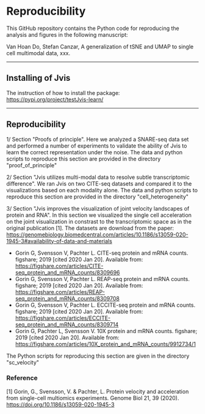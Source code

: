 # Reproducibility


This GitHub repository contains the Python code for reproducing the analysis and figures in the following manuscript:

Van Hoan Do, Stefan Canzar, A generalization of tSNE and UMAP to single cell multimodal
data, xxx.


----------
Installing of Jvis
----------

The instruction of how to install the package:
https://pypi.org/project/testJvis-learn/

---------------
Reproducibility
---------------

1/ Section "Proofs of principle". Here we analyzed a SNARE-seq data set and performed a number of experiments to validate the ability of Jvis to learn the correct representation under the noise. The data and python scripts to reproduce this section are provided in the directory "proof_of_principle"

2/ Section "Jvis utilizes multi-modal data to resolve subtle transcriptomic difference". We ran Jvis on two CITE-seq datasets and compared it to the visualizations based on each modality alone. The data and python scripts to reproduce this section are provided in the directory "cell_heterogeneity"

3/ Section "Jvis improves the visualization of joint velocity landscapes of protein and RNA". In this section we visualized the single cell acceleration on the joint visualization in constrast to the transcriptomic space as in the original publication [1]. The datasets are download from the paper:
https://genomebiology.biomedcentral.com/articles/10.1186/s13059-020-1945-3#availability-of-data-and-materials
* Gorin G, Svensson V, Pachter L. CITE-seq protein and mRNA counts. figshare; 2019 [cited 2020 Jan 20]. Available from: https://figshare.com/articles/CITE-seq_protein_and_mRNA_counts/8309696
* Gorin G, Svensson V, Pachter L. REAP-seq protein and mRNA counts. figshare; 2019 [cited 2020 Jan 20]. Available from: https://figshare.com/articles/REAP-seq_protein_and_mRNA_counts/8309708
* Gorin G, Svensson V, Pachter L. ECCITE-seq protein and mRNA counts. figshare; 2019 [cited 2020 Jan 20]. Available from: https://figshare.com/articles/ECCITE-seq_protein_and_mRNA_counts/8309714
* Gorin G, Pachter L, Svensson V. 10X protein and mRNA counts. figshare; 2019 [cited 2020 Jan 20]. Available from: https://figshare.com/articles/10X_protein_and_mRNA_counts/9912734/1

The Python scripts for reproducing this section are given in the directory "sc_velocity"

### Reference
[1] Gorin, G., Svensson, V. & Pachter, L. Protein velocity and acceleration from single-cell multiomics experiments. Genome Biol 21, 39 (2020). https://doi.org/10.1186/s13059-020-1945-3


